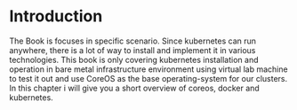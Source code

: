 # Introduction

The Book is focuses in specific scenario. Since kubernetes can run anywhere, there is a lot of way to install and implement it in various technologies. This book is only covering kubernetes installation and operation in bare metal infrastructure environment using virtual lab machine to test it out and use CoreOS as the base operating-system for our clusters.
In this chapter i will give you a short overview of coreos, docker and kubernetes.
